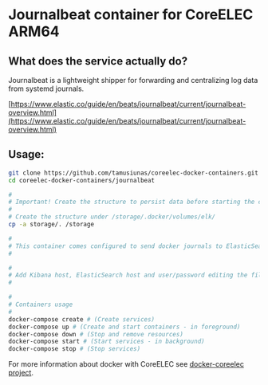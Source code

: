 # Journalbeat container for CoreELEC ARM64

## What does the service actually do?

Journalbeat is a lightweight shipper for forwarding and centralizing log data from systemd journals.

[https://www.elastic.co/guide/en/beats/journalbeat/current/journalbeat-overview.html](https://www.elastic.co/guide/en/beats/journalbeat/current/journalbeat-overview.html)

## Usage:

```bash
git clone https://github.com/tamusiunas/coreelec-docker-containers.git
cd coreelec-docker-containers/journalbeat

#
# Important! Create the structure to persist data before starting the containers.
#
# Create the structure under /storage/.docker/volumes/elk/
cp -a storage/. /storage

#
# This container comes configured to send docker journals to ElasticSearch and monitor the service.
#

#
# Add Kibana host, ElasticSearch host and user/password editing the file docker-compose.yml
#

#
# Containers usage
#
docker-compose create # (Create services)
docker-compose up # (Create and start containers - in foreground)
docker-compose down # (Stop and remove resources)
docker-compose start # (Start services - in background)
docker-compose stop # (Stop services)

```

For more information about docker with CoreELEC see [docker-coreelec project](https://github.com/tamusiunas/docker-coreelec).
